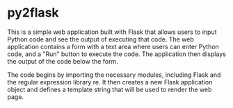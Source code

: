 # py2flask

This is a simple web application built with Flask that allows users to input Python code and see the output of executing that code. The web application contains a form with a text area where users can enter Python code, and a "Run" button to execute the code. The application then displays the output of the code below the form.

The code begins by importing the necessary modules, including Flask and the regular expression library re. 
It then creates a new Flask application object and defines a template string that will be used to render the web page.

